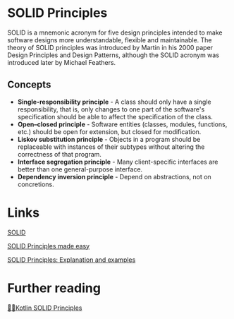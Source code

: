 # SOLID Principles

SOLID is a mnemonic acronym for five design principles intended to make software designs more understandable, flexible and maintainable. The theory of SOLID principles was introduced by Martin in his 2000 paper Design Principles and Design Patterns, although the SOLID acronym was introduced later by Michael Feathers.

## Concepts
- **Single-responsibility principle** - A class should only have a single responsibility, that is, only changes to one part of the software's specification should be able to affect the specification of the class.
- **Open–closed principle** - Software entities (classes, modules, functions, etc.) should be open for extension, but closed for modification.
- **Liskov substitution principle** - Objects in a program should be replaceable with instances of their subtypes without altering the correctness of that program.
- **Interface segregation principle** - Many client-specific interfaces are better than one general-purpose interface.
- **Dependency inversion principle** - Depend on abstractions, not on concretions.

# Links
[SOLID](https://en.wikipedia.org/wiki/SOLID)

[SOLID Principles made easy](https://medium.com/@dhkelmendi/solid-principles-made-easy-67b1246bcdf)

[SOLID Principles: Explanation and examples](https://itnext.io/solid-principles-explanation-and-examples-715b975dcad4)

# Further reading
[👨‍💻Kotlin SOLID Principles](https://medium.com/huawei-developers/kotlin-solid-principles-tutorial-examples-192bf8c049dd)